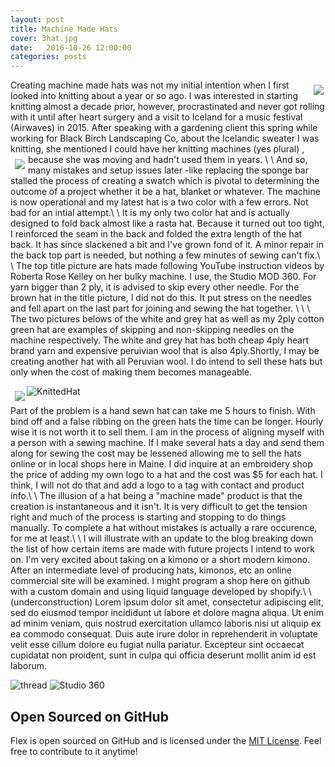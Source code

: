 ```yaml
---
layout: post
title: Machine Made Hats
cover: 3hat.jpg
date:   2016-10-26 12:00:00
categories: posts
---
```



<img style="float: right; padding: 8px 3px 0px 7px;" src="/flex/images/machine.jpg">

  Creating machine made hats was not my initial intention when I first looked into
knitting about a year or so ago. I was interested in starting knitting almost a decade
prior, however, procrastinated and never got rolling with it until after heart surgery
and a visit to Iceland for a music festival (Airwaves) in 2015. After speaking with a gardening
client this spring while working for Black Birch Landscaping Co, about the Icelandic
sweater I was knitting, she mentioned I could have her knitting machines (yes plural) ,
because she was moving and hadn't used them in years. \\
\\
<img style="float: left; padding: 8px 5px 5px 7px;" src="/flex/images/stiped hat 2.jpg">
  And so, many mistakes and setup issues later -like replacing the sponge bar stalled the process of creating
a swatch which is pivotal to determining the outcome of a project whether it be a hat, blanket
or whatever. The machine is now operational and my latest hat is a two color with a few errors. Not bad for an intial attempt.\\
\\
  It is my only two color hat and is actually designed to fold back almost like a rasta 
hat. Because it turned out too tight, I reinforced the seam in the back and folded the extra length of
the hat back. It has since slackened a bit and I've grown fond of it. A minor repair in the back top part
is needed, but nothing a few minutes of sewing can't fix.\\
\\
  The top title picture are hats made following YouTube instruction videos by Roberta Rose Kelley on her bulky 
machine. I use, the Studio MOD 360. For yarn bigger than 2 ply, it is advised to skip every other needle. For the brown hat in the title picture, I did not do this. It put stress on the needles and fell apart on the last part for joining and sewing the hat together. \\
\\
\\
    The two pictures belows of the white and grey hat as well as my 2ply cotton green hat are examples of skipping and non-skipping needles on the machine respectively. The white and grey hat has both cheap 4ply heart brand yarn and expensive peruivian wool that is also 4ply.Shortly, I may be creating another hat with all Peruvian wool. I do intend to sell these hats but only when the cost of making them becomes manageable.
   
<img style="float: left; padding: 8px 3px 0px 7px;" src="/flex/images/stripehat.jpg">



![KnittedHat](/flex/images/hatshallow.jpg) 

 Part of the problem is a hand sewn hat can take me 5 hours to finish. With bind off and a false ribbing on the green hats the time can be longer. Hourly wise it is not worth it to sell them. I am in the process of aligning myself with a person with a sewing machine. If I make several hats a day and send them along for sewing the cost may be lessened allowing me to sell the hats online or in local shops here in Maine. I did inquire at an embroidery shop the price of adding my own logo to a hat and the cost was $5 for each hat. I think, I will not do that and add a logo to a tag with contact and product info.\\
 \\
    The illusion of a hat being a "machine made" product is that the creation is instantaneous and it isn't. It is very difficult to get the tension right and much of the process is starting and stopping to do things manually. To complete a hat without mistakes is actually a rare occurence, for me at least.\\
    \\
    I will illustrate with an update to the blog breaking down the list of how certain items are made with future projects I intend to work on. I'm very excited about taking on a kimono or a short modern kimono. After an intermediate level of producing hats, kimonos, etc an online commercial site will be examined. I might program a shop here on github with a custom domain and using liquid language developed by shopify.\\
    \\
    (underconstruction) Lorem ipsum dolor sit amet, consectetur adipiscing elit, sed do eiusmod tempor incididunt ut labore et dolore magna aliqua. Ut enim ad minim veniam, quis nostrud exercitation ullamco laboris nisi ut aliquip ex ea commodo consequat. Duis aute irure dolor in reprehenderit in voluptate velit esse cillum dolore eu fugiat nulla pariatur. Excepteur sint occaecat cupidatat non proident, sunt in culpa qui officia deserunt mollit anim id est laborum.

![thread](/flex/images/handsew.jpg) 
![Studio 360](/flex/images/studio.jpg) 

## Open Sourced on GitHub

Flex is open sourced on GitHub 
and is licensed under the [MIT License](http://opensource.org/licenses/MIT).
 Feel free to contribute to it anytime!
